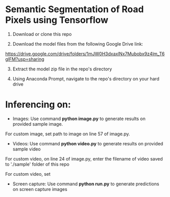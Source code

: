 # Semantic Segmentation of Road Pixels using Tensorflow

1. Download or clone this repo

2. Download the model files from the following Google Drive link:

https://drive.google.com/drive/folders/1mJW0H3dxaxlNx7Mubobx9z4lm_T6glFM?usp=sharing

3. Extract the model zip file in the repo's directory

4. Using Anaconda Prompt, navigate to the repo's directory on your hard drive

# Inferencing on:

* Images:
Use command **python image.py** to generate results on provided sample image.

For custom image, set path to image on line 57 of image.py. 

* Videos:
Use command **python video.py** to generate results on provided sample video

For custom video, on line 24 of image.py, enter the filename of video saved to './sample' folder of this repo 

For custom video, set 

* Screen capture:
Use command **python run.py** to generate predictions on screen capture images








